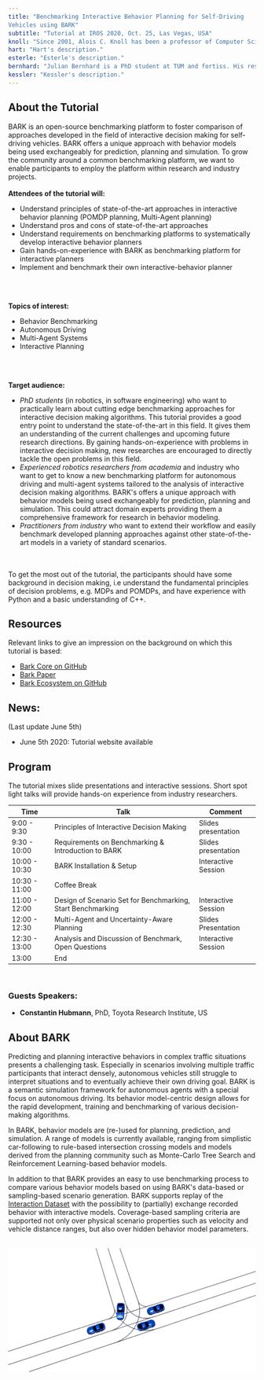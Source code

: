 ```yaml
---
title: "Benchmarking Interactive Behavior Planning for Self-Driving
Vehicles using BARK"
subtitle: "Tutorial at IROS 2020, Oct. 25, Las Vegas, USA"
knoll: "Since 2001, Alois C. Knoll has been a professor of Computer Science at the Department of Informatics of the Technische Universität München. His research interests include cognitive, medical and sensor-based robotics, multi-agent systems, data fusion, adaptive systems, multimedia information retrieval, model-driven development of embedded systems with applications to automotive software and electric transportation, as well as simulation systems for robotics and traffic. In these fields, he has published over 600 technical papers and guest-edited international journals. At present, among other projects, he is the coordinator of the EU-Project ECHORD++, a large initiative for bringing together robotics industry, research institutes and universities with the aim of advancing new robot technologies to market-readiness. He is leader of the EU Human Brain Project's section on Neurorobotics, one of the two EU ICT Flagships with the largest funding ever in the EU's DG for research."
hart: "Hart's description."
esterle: "Esterle's description."
bernhard: "Julian Bernhard is a PhD student at TUM and fortiss. His research focuses on risk-constrained interactive motion planning under behavioral uncertainty. He studied Electrical Engineering at the Technische Universität München with focus on machine learning, control theory and signal processing and graduated with the Master of Science in 2014. Afterwards, he worked as a consulting engineer in the field of signal processing. In 2017, he joined fortiss as a staff researcher in the competence field autonomous systems and sensor systems and started his PhD. He gained experience in autonomous driving during industry cooperations for autonomous vallet parking, during working on autonomous vehicle prototypes and is one of the initiators and main developers of BARK."
kessler: "Kessler's description."
---
```



## About the Tutorial
BARK is an open-source benchmarking platform to foster comparison of
approaches developed in the field of interactive decision making for self-driving vehicles. BARK offers a unique approach with behavior models being used exchangeably for prediction, planning and simulation. To
grow the community around a common benchmarking platform, we want to enable
participants to employ the platform within research and industry projects.
<br />
<br />
<b>Attendees of the tutorial will:</b>
- Understand principles of state-of-the-art approaches in interactive behavior planning (POMDP planning, Multi-Agent planning)
- Understand pros and cons of state-of-the-art approaches
- Understand requirements on benchmarking platforms to systematically develop interactive behavior planners
- Gain hands-on-experience with BARK as benchmarking platform for interactive planners
- Implement and benchmark their own interactive-behavior planner
<br />
<br />

<b>Topics of interest:</b>
- Behavior Benchmarking
- Autonomous Driving
- Multi-Agent Systems
- Interactive Planning
<br />
<br />


<b>Target audience:</b>
- <i>PhD students</i> (in robotics, in software engineering) who want to practically learn about cutting edge benchmarking approaches for interactive decision making algorithms. This tutorial provides a good entry point to understand the state-of-the-art in this field. It gives them an understanding of the current challenges and upcoming future research directions. By gaining hands-on-experience with problems in interactive decision making, new researches are encouraged to directly tackle the open problems in this field.
- <i>Experienced robotics researchers from academia</i> and industry who want to get to know a new benchmarking platform for autonomous driving and multi-agent systems tailored to the analysis of interactive decision making algorithms. BARK's offers a unique approach with behavior models being used exchangeably for prediction, planning and simulation. This could attract domain experts providing them a comprehensive framework for research in behavior modeling.
- <i>Practitioners from industry</i> who want to extend their workflow and easily benchmark developed planning approaches against other state-of-the-art models in a variety of standard scenarios.
<br />
<br />
To get the most out of the tutorial, the participants should have some background in decision making, i.e understand the fundamental principles of decision
problems, e.g. MDPs and POMDPs, and have experience with Python and a basic understanding of C++.
<br />

## Resources

Relevant links to give an impression on the background on which this tutorial is based:
- [Bark Core on GitHub](https://github.com/bark-simulator/bark)
- [Bark Paper](https://arxiv.org/abs/2003.02604)
- [Bark Ecosystem on GitHub](https://github.com/bark-simulator)


## News:
(Last update June 5th)

- June 5th 2020: Tutorial website available


## Program
The tutorial mixes slide presentations and interactive sessions. Short spot light talks will provide hands-on experience from industry researchers.
<br />
<table class="table-auto">
  <thead>
    <tr>
      <th class="px-4 py-2">Time</th>
      <th class="px-4 py-2">Talk</th>
      <th class="px-4 py-2">Comment</th>
    </tr>
  </thead>
  <tbody>
    <tr>
      <td class="border px-4 py-2">9:00 - 9:30</td>
      <td class="border px-4 py-2">Principles of Interactive Decision Making</td>
      <td class="border px-4 py-2">Slides presentation</td>
    </tr>
    <tr>
      <td class="border px-4 py-2">9:30 - 10:00</td>
      <td class="border px-4 py-2">Requirements on Benchmarking & Introduction to BARK</td>
      <td class="border px-4 py-2">Slides presentation</td>
    </tr>
    <tr>
      <td class="border px-4 py-2">10:00 - 10:30</td>
      <td class="border px-4 py-2">BARK Installation & Setup</td>
      <td class="border px-4 py-2">Interactive Session</td>
    </tr>
    <tr>
      <td class="border px-4 py-2">10:30 - 11:00</td>
      <td class="border px-4 py-2">Coffee Break</td>
      <td class="border px-4 py-2"></td>
    </tr>
    <tr>
      <td class="border px-4 py-2">11:00 - 12:00</td>
      <td class="border px-4 py-2">Design of Scenario Set for Benchmarking, Start Benchmarking</td>
      <td class="border px-4 py-2">Interactive Session</td>
    </tr>
    <tr>
      <td class="border px-4 py-2">12:00 - 12:30</td>
      <td class="border px-4 py-2">Multi-Agent and Uncertainty-Aware Planning</td>
      <td class="border px-4 py-2">Slides Presentation</td>
    </tr>
    <tr>
      <td class="border px-4 py-2">12:30 - 13:00</td>
      <td class="border px-4 py-2">Analysis and Discussion of Benchmark, Open Questions</td>
      <td class="border px-4 py-2">Interactive Session </td>
    </tr>
    <tr>
      <td class="border px-4 py-2">13:00</td>
      <td class="border px-4 py-2">End</td>
      <td class="border px-4 py-2"></td>
    </tr>
  </tbody>
</table>
<br />

### Guests Speakers:

- <b>Constantin Hubmann</b>, PhD, Toyota Research Institute, US

## About BARK

Predicting and planning interactive behaviors in complex traffic situations presents a challenging task. Especially in scenarios involving multiple traffic participants that interact densely, autonomous vehicles still struggle to interpret situations and to eventually achieve their own driving goal. BARK is a semantic simulation framework for autonomous agents with a special focus on autonomous driving. Its behavior model-centric design allows for the rapid development, training and benchmarking of various decision-making algorithms.

In BARK, behavior models are (re-)used for planning, prediction, and simulation. A range of models is currently available, ranging from simplistic car-following to rule-based intersection crossing models and models derived from the planning community such as Monte-Carlo Tree Search and Reinforcement Learning-based behavior models.


In addition to that BARK provides an easy to use benchmarking process to compare various behavior models based on using BARK's data-based or sampling-based scenario generation. BARK supports replay of the [Interaction Dataset](https://interaction-dataset.com/) with the possibility to (partially) exchange recorded behavior with interactive models. Coverage-based sampling criteria are supported not only over physical scenario properties such as velocity and vehicle distance ranges, but also over hidden behavior model parameters.
<br />
<br />

![BARK Simulator](./images/bark_screenshot.png)

<br />
<br />
